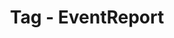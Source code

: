 ---
layout: tags
tag-name: EventReport
title: Tag - EventReport
permalink: "/tag/eventreport.html"
---